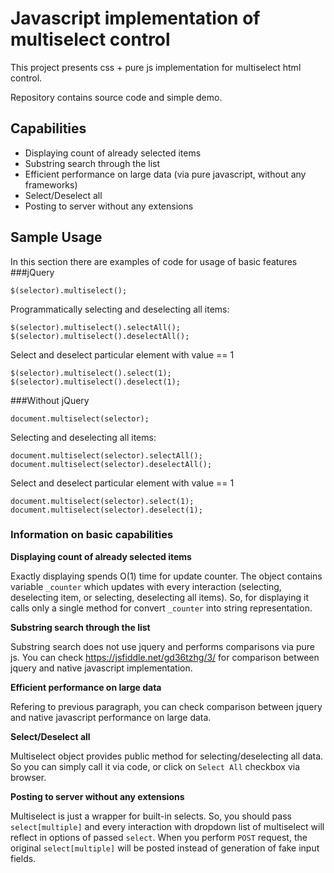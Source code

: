 # Javascript implementation of multiselect control
This project presents css + pure js implementation for multiselect html control.

Repository contains source code and simple demo.
## Capabilities
* Displaying count of already selected items
* Substring search through the list
* Efficient performance on large data (via pure javascript, without any frameworks)
* Select/Deselect all
* Posting to server without any extensions

## Sample Usage
In this section there are examples of code for usage of basic features
###jQuery
```
$(selector).multiselect();
```
Programmatically selecting and deselecting all items:
```
$(selector).multiselect().selectAll();
$(selector).multiselect().deselectAll();
```
Select and deselect particular element with value == 1
```
$(selector).multiselect().select(1);
$(selector).multiselect().deselect(1);
```
###Without jQuery
```
document.multiselect(selector);
```
Selecting and deselecting all items:
```
document.multiselect(selector).selectAll();
document.multiselect(selector).deselectAll();
```
Select and deselect particular element with value == 1
```
document.multiselect(selector).select(1);
document.multiselect(selector).deselect(1);
```
### Information on basic capabilities
**Displaying count of already selected items**

Exactly displaying spends O(1) time for update counter.
The object contains variable `_counter`  which updates with every interaction (selecting, deselecting item, or selecting, deselecting all items).
So, for displaying it calls only a single method for convert `_counter` into string representation.

**Substring search through the list**

Substring search does not use jquery and performs comparisons via pure js.
You can check https://jsfiddle.net/gd36tzhg/3/ for comparison between jquery and native javascript implementation.

**Efficient performance on large data**

Refering to previous paragraph, you can check comparison between jquery and native javascript performance on large data.

**Select/Deselect all**

Multiselect object provides public method for selecting/deselecting all data. So you can simply call it via code, or click on `Select All` checkbox via browser.

**Posting to server without any extensions**

Multiselect is just a wrapper for built-in selects. So, you should pass `select[multiple]` and every interaction with dropdown list of multiselect will reflect in options of passed `select`. When you perform `POST` request, the original `select[multiple]` will be posted instead of generation of fake input fields.
